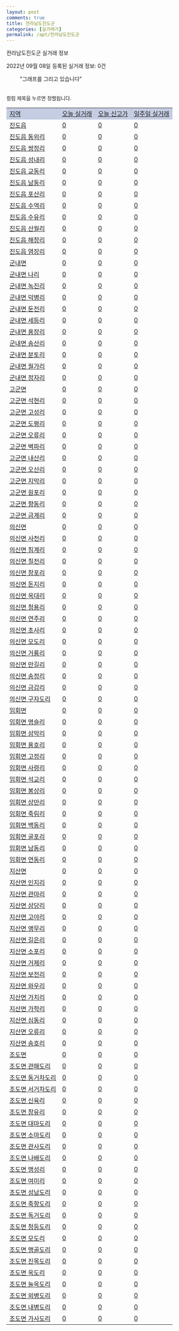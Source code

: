 ```yaml
---
layout: post
comments: true
title: 전라남도진도군
categories: [실거래가]
permalink: /apt/전라남도진도군
---
```


전라남도진도군 실거래 정보

2022년 09월 08일 등록된 실거래 정보: 0건

<!--<script async src="https://pagead2.googlesyndication.com/pagead/js/adsbygoogle.js?client=ca-pub-3485438051770037"
 crossorigin="anonymous"></script>-->

<script type="text/javascript">
  google.charts.load('current', {'packages':['corechart']});
  google.charts.setOnLoadCallback(drawChart);

  function drawChart() {
    var data = google.visualization.arrayToDataTable([['거래일', '매매', '전월세', '전매'], ['21-01', 1, 0, 0], ['21-02', 5, 1, 0], ['21-03', 5, 0, 0], ['21-04', 0, 1, 0], ['21-05', 1, 0, 0], ['21-06', 2, 0, 0], ['21-07', 1, 0, 0], ['21-08', 2, 1, 0], ['21-09', 1, 0, 0], ['21-10', 3, 1, 0], ['21-11', 4, 0, 0], ['21-12', 2, 0, 0], ['22-01', 3, 2, 0], ['22-02', 3, 12, 0], ['22-03', 3, 2, 0], ['22-04', 6, 4, 0], ['22-05', 3, 1, 0], ['22-06', 5, 0, 0], ['22-07', 4, 1, 0]]);

    var options = {
      title: '최근 1년간 유형별 거래량 추이',
      legend: { position: 'bottom' }
    };

    setTimeout(function() {
        var chart = new google.visualization.LineChart(document.getElementById('columnchart_material'));
        chart.draw(data, (options));
        document.getElementById('loading').style.display = 'none';
        var dayLabel = (new Date()).getDay();
        if (dayLabel < 2) {
            sorttable.innerSortFunction.apply(document.getElementById('week'), []);
            sorttable.innerSortFunction.apply(document.getElementById('week'), []);        
        }
        else {
            sorttable.innerSortFunction.apply(document.getElementById('today'), []);
            sorttable.innerSortFunction.apply(document.getElementById('today'), []);
        }
    }, 200);

  }
</script>

<div id="loading" style="z-index:20; display: block; margin-left: 35px">"그래프를 그리고 있습니다"</div>
<div id="columnchart_material" style="width: 95%; margin-left: -35px; display: block"></div>
<!--<div style="width: 95%; margin-left: -35px; display: block">
      <script async src="https://pagead2.googlesyndication.com/pagead/js/adsbygoogle.js?client=ca-pub-3485438051770037"
          crossorigin="anonymous"></script>
      <ins class="adsbygoogle"
          style="display:block"
          data-ad-format="fluid"
          data-ad-layout-key="-fb+5w+4e-db+86"
          data-ad-client="ca-pub-3485438051770037"
          data-ad-slot="1827090281"></ins>
      <script>
          (adsbygoogle = window.adsbygoogle || []).push({});
      </script>
</div>-->
<br>

<font size='small' style='font-size: small;'>컬럼 제목을 누르면 정렬됩니다.</font>
<table class="sortable">
  <tr style='background-color: rgba(114, 132, 186,0.4);'>
    <td id="region"><a href="#">지역</a></td>
    <td id="today"><a href="#">오늘 실거래</a></td>
    <td id="today_new"><a href="#">오늘 신고가</a></td>
    <td id="week"><a href="#">일주일 실거래</a></td>
  </tr>

  
  <tr class="item">
    <td><a href="전라남도진도군진도읍">진도읍</a></td>
    <td><a href="전라남도진도군진도읍">0</a></td>
    <td><a href="전라남도진도군진도읍">0</a></td>
    <td><a href="전라남도진도군진도읍">0</a></td>
  </tr>
    

  <tr class="item">
    <td><a href="전라남도진도군진도읍동외리">진도읍 동외리</a></td>
    <td><a href="전라남도진도군진도읍동외리">0</a></td>
    <td><a href="전라남도진도군진도읍동외리">0</a></td>
    <td><a href="전라남도진도군진도읍동외리">0</a></td>
  </tr>
    

  <tr class="item">
    <td><a href="전라남도진도군진도읍쌍정리">진도읍 쌍정리</a></td>
    <td><a href="전라남도진도군진도읍쌍정리">0</a></td>
    <td><a href="전라남도진도군진도읍쌍정리">0</a></td>
    <td><a href="전라남도진도군진도읍쌍정리">0</a></td>
  </tr>
    

  <tr class="item">
    <td><a href="전라남도진도군진도읍성내리">진도읍 성내리</a></td>
    <td><a href="전라남도진도군진도읍성내리">0</a></td>
    <td><a href="전라남도진도군진도읍성내리">0</a></td>
    <td><a href="전라남도진도군진도읍성내리">0</a></td>
  </tr>
    

  <tr class="item">
    <td><a href="전라남도진도군진도읍교동리">진도읍 교동리</a></td>
    <td><a href="전라남도진도군진도읍교동리">0</a></td>
    <td><a href="전라남도진도군진도읍교동리">0</a></td>
    <td><a href="전라남도진도군진도읍교동리">0</a></td>
  </tr>
    

  <tr class="item">
    <td><a href="전라남도진도군진도읍남동리">진도읍 남동리</a></td>
    <td><a href="전라남도진도군진도읍남동리">0</a></td>
    <td><a href="전라남도진도군진도읍남동리">0</a></td>
    <td><a href="전라남도진도군진도읍남동리">0</a></td>
  </tr>
    

  <tr class="item">
    <td><a href="전라남도진도군진도읍포산리">진도읍 포산리</a></td>
    <td><a href="전라남도진도군진도읍포산리">0</a></td>
    <td><a href="전라남도진도군진도읍포산리">0</a></td>
    <td><a href="전라남도진도군진도읍포산리">0</a></td>
  </tr>
    

  <tr class="item">
    <td><a href="전라남도진도군진도읍수역리">진도읍 수역리</a></td>
    <td><a href="전라남도진도군진도읍수역리">0</a></td>
    <td><a href="전라남도진도군진도읍수역리">0</a></td>
    <td><a href="전라남도진도군진도읍수역리">0</a></td>
  </tr>
    

  <tr class="item">
    <td><a href="전라남도진도군진도읍수유리">진도읍 수유리</a></td>
    <td><a href="전라남도진도군진도읍수유리">0</a></td>
    <td><a href="전라남도진도군진도읍수유리">0</a></td>
    <td><a href="전라남도진도군진도읍수유리">0</a></td>
  </tr>
    

  <tr class="item">
    <td><a href="전라남도진도군진도읍산월리">진도읍 산월리</a></td>
    <td><a href="전라남도진도군진도읍산월리">0</a></td>
    <td><a href="전라남도진도군진도읍산월리">0</a></td>
    <td><a href="전라남도진도군진도읍산월리">0</a></td>
  </tr>
    

  <tr class="item">
    <td><a href="전라남도진도군진도읍해창리">진도읍 해창리</a></td>
    <td><a href="전라남도진도군진도읍해창리">0</a></td>
    <td><a href="전라남도진도군진도읍해창리">0</a></td>
    <td><a href="전라남도진도군진도읍해창리">0</a></td>
  </tr>
    

  <tr class="item">
    <td><a href="전라남도진도군진도읍염장리">진도읍 염장리</a></td>
    <td><a href="전라남도진도군진도읍염장리">0</a></td>
    <td><a href="전라남도진도군진도읍염장리">0</a></td>
    <td><a href="전라남도진도군진도읍염장리">0</a></td>
  </tr>
    

  <tr class="item">
    <td><a href="전라남도진도군군내면">군내면</a></td>
    <td><a href="전라남도진도군군내면">0</a></td>
    <td><a href="전라남도진도군군내면">0</a></td>
    <td><a href="전라남도진도군군내면">0</a></td>
  </tr>
    

  <tr class="item">
    <td><a href="전라남도진도군군내면나리">군내면 나리</a></td>
    <td><a href="전라남도진도군군내면나리">0</a></td>
    <td><a href="전라남도진도군군내면나리">0</a></td>
    <td><a href="전라남도진도군군내면나리">0</a></td>
  </tr>
    

  <tr class="item">
    <td><a href="전라남도진도군군내면녹진리">군내면 녹진리</a></td>
    <td><a href="전라남도진도군군내면녹진리">0</a></td>
    <td><a href="전라남도진도군군내면녹진리">0</a></td>
    <td><a href="전라남도진도군군내면녹진리">0</a></td>
  </tr>
    

  <tr class="item">
    <td><a href="전라남도진도군군내면덕병리">군내면 덕병리</a></td>
    <td><a href="전라남도진도군군내면덕병리">0</a></td>
    <td><a href="전라남도진도군군내면덕병리">0</a></td>
    <td><a href="전라남도진도군군내면덕병리">0</a></td>
  </tr>
    

  <tr class="item">
    <td><a href="전라남도진도군군내면둔전리">군내면 둔전리</a></td>
    <td><a href="전라남도진도군군내면둔전리">0</a></td>
    <td><a href="전라남도진도군군내면둔전리">0</a></td>
    <td><a href="전라남도진도군군내면둔전리">0</a></td>
  </tr>
    

  <tr class="item">
    <td><a href="전라남도진도군군내면세등리">군내면 세등리</a></td>
    <td><a href="전라남도진도군군내면세등리">0</a></td>
    <td><a href="전라남도진도군군내면세등리">0</a></td>
    <td><a href="전라남도진도군군내면세등리">0</a></td>
  </tr>
    

  <tr class="item">
    <td><a href="전라남도진도군군내면용장리">군내면 용장리</a></td>
    <td><a href="전라남도진도군군내면용장리">0</a></td>
    <td><a href="전라남도진도군군내면용장리">0</a></td>
    <td><a href="전라남도진도군군내면용장리">0</a></td>
  </tr>
    

  <tr class="item">
    <td><a href="전라남도진도군군내면송산리">군내면 송산리</a></td>
    <td><a href="전라남도진도군군내면송산리">0</a></td>
    <td><a href="전라남도진도군군내면송산리">0</a></td>
    <td><a href="전라남도진도군군내면송산리">0</a></td>
  </tr>
    

  <tr class="item">
    <td><a href="전라남도진도군군내면분토리">군내면 분토리</a></td>
    <td><a href="전라남도진도군군내면분토리">0</a></td>
    <td><a href="전라남도진도군군내면분토리">0</a></td>
    <td><a href="전라남도진도군군내면분토리">0</a></td>
  </tr>
    

  <tr class="item">
    <td><a href="전라남도진도군군내면월가리">군내면 월가리</a></td>
    <td><a href="전라남도진도군군내면월가리">0</a></td>
    <td><a href="전라남도진도군군내면월가리">0</a></td>
    <td><a href="전라남도진도군군내면월가리">0</a></td>
  </tr>
    

  <tr class="item">
    <td><a href="전라남도진도군군내면정자리">군내면 정자리</a></td>
    <td><a href="전라남도진도군군내면정자리">0</a></td>
    <td><a href="전라남도진도군군내면정자리">0</a></td>
    <td><a href="전라남도진도군군내면정자리">0</a></td>
  </tr>
    

  <tr class="item">
    <td><a href="전라남도진도군고군면">고군면</a></td>
    <td><a href="전라남도진도군고군면">0</a></td>
    <td><a href="전라남도진도군고군면">0</a></td>
    <td><a href="전라남도진도군고군면">0</a></td>
  </tr>
    

  <tr class="item">
    <td><a href="전라남도진도군고군면석현리">고군면 석현리</a></td>
    <td><a href="전라남도진도군고군면석현리">0</a></td>
    <td><a href="전라남도진도군고군면석현리">0</a></td>
    <td><a href="전라남도진도군고군면석현리">0</a></td>
  </tr>
    

  <tr class="item">
    <td><a href="전라남도진도군고군면고성리">고군면 고성리</a></td>
    <td><a href="전라남도진도군고군면고성리">0</a></td>
    <td><a href="전라남도진도군고군면고성리">0</a></td>
    <td><a href="전라남도진도군고군면고성리">0</a></td>
  </tr>
    

  <tr class="item">
    <td><a href="전라남도진도군고군면도평리">고군면 도평리</a></td>
    <td><a href="전라남도진도군고군면도평리">0</a></td>
    <td><a href="전라남도진도군고군면도평리">0</a></td>
    <td><a href="전라남도진도군고군면도평리">0</a></td>
  </tr>
    

  <tr class="item">
    <td><a href="전라남도진도군고군면오류리">고군면 오류리</a></td>
    <td><a href="전라남도진도군고군면오류리">0</a></td>
    <td><a href="전라남도진도군고군면오류리">0</a></td>
    <td><a href="전라남도진도군고군면오류리">0</a></td>
  </tr>
    

  <tr class="item">
    <td><a href="전라남도진도군고군면벽파리">고군면 벽파리</a></td>
    <td><a href="전라남도진도군고군면벽파리">0</a></td>
    <td><a href="전라남도진도군고군면벽파리">0</a></td>
    <td><a href="전라남도진도군고군면벽파리">0</a></td>
  </tr>
    

  <tr class="item">
    <td><a href="전라남도진도군고군면내산리">고군면 내산리</a></td>
    <td><a href="전라남도진도군고군면내산리">0</a></td>
    <td><a href="전라남도진도군고군면내산리">0</a></td>
    <td><a href="전라남도진도군고군면내산리">0</a></td>
  </tr>
    

  <tr class="item">
    <td><a href="전라남도진도군고군면오산리">고군면 오산리</a></td>
    <td><a href="전라남도진도군고군면오산리">0</a></td>
    <td><a href="전라남도진도군고군면오산리">0</a></td>
    <td><a href="전라남도진도군고군면오산리">0</a></td>
  </tr>
    

  <tr class="item">
    <td><a href="전라남도진도군고군면지막리">고군면 지막리</a></td>
    <td><a href="전라남도진도군고군면지막리">0</a></td>
    <td><a href="전라남도진도군고군면지막리">0</a></td>
    <td><a href="전라남도진도군고군면지막리">0</a></td>
  </tr>
    

  <tr class="item">
    <td><a href="전라남도진도군고군면원포리">고군면 원포리</a></td>
    <td><a href="전라남도진도군고군면원포리">0</a></td>
    <td><a href="전라남도진도군고군면원포리">0</a></td>
    <td><a href="전라남도진도군고군면원포리">0</a></td>
  </tr>
    

  <tr class="item">
    <td><a href="전라남도진도군고군면향동리">고군면 향동리</a></td>
    <td><a href="전라남도진도군고군면향동리">0</a></td>
    <td><a href="전라남도진도군고군면향동리">0</a></td>
    <td><a href="전라남도진도군고군면향동리">0</a></td>
  </tr>
    

  <tr class="item">
    <td><a href="전라남도진도군고군면금계리">고군면 금계리</a></td>
    <td><a href="전라남도진도군고군면금계리">0</a></td>
    <td><a href="전라남도진도군고군면금계리">0</a></td>
    <td><a href="전라남도진도군고군면금계리">0</a></td>
  </tr>
    

  <tr class="item">
    <td><a href="전라남도진도군의신면">의신면</a></td>
    <td><a href="전라남도진도군의신면">0</a></td>
    <td><a href="전라남도진도군의신면">0</a></td>
    <td><a href="전라남도진도군의신면">0</a></td>
  </tr>
    

  <tr class="item">
    <td><a href="전라남도진도군의신면사천리">의신면 사천리</a></td>
    <td><a href="전라남도진도군의신면사천리">0</a></td>
    <td><a href="전라남도진도군의신면사천리">0</a></td>
    <td><a href="전라남도진도군의신면사천리">0</a></td>
  </tr>
    

  <tr class="item">
    <td><a href="전라남도진도군의신면침계리">의신면 침계리</a></td>
    <td><a href="전라남도진도군의신면침계리">0</a></td>
    <td><a href="전라남도진도군의신면침계리">0</a></td>
    <td><a href="전라남도진도군의신면침계리">0</a></td>
  </tr>
    

  <tr class="item">
    <td><a href="전라남도진도군의신면칠전리">의신면 칠전리</a></td>
    <td><a href="전라남도진도군의신면칠전리">0</a></td>
    <td><a href="전라남도진도군의신면칠전리">0</a></td>
    <td><a href="전라남도진도군의신면칠전리">0</a></td>
  </tr>
    

  <tr class="item">
    <td><a href="전라남도진도군의신면창포리">의신면 창포리</a></td>
    <td><a href="전라남도진도군의신면창포리">0</a></td>
    <td><a href="전라남도진도군의신면창포리">0</a></td>
    <td><a href="전라남도진도군의신면창포리">0</a></td>
  </tr>
    

  <tr class="item">
    <td><a href="전라남도진도군의신면돈지리">의신면 돈지리</a></td>
    <td><a href="전라남도진도군의신면돈지리">0</a></td>
    <td><a href="전라남도진도군의신면돈지리">0</a></td>
    <td><a href="전라남도진도군의신면돈지리">0</a></td>
  </tr>
    

  <tr class="item">
    <td><a href="전라남도진도군의신면옥대리">의신면 옥대리</a></td>
    <td><a href="전라남도진도군의신면옥대리">0</a></td>
    <td><a href="전라남도진도군의신면옥대리">0</a></td>
    <td><a href="전라남도진도군의신면옥대리">0</a></td>
  </tr>
    

  <tr class="item">
    <td><a href="전라남도진도군의신면청용리">의신면 청용리</a></td>
    <td><a href="전라남도진도군의신면청용리">0</a></td>
    <td><a href="전라남도진도군의신면청용리">0</a></td>
    <td><a href="전라남도진도군의신면청용리">0</a></td>
  </tr>
    

  <tr class="item">
    <td><a href="전라남도진도군의신면연주리">의신면 연주리</a></td>
    <td><a href="전라남도진도군의신면연주리">0</a></td>
    <td><a href="전라남도진도군의신면연주리">0</a></td>
    <td><a href="전라남도진도군의신면연주리">0</a></td>
  </tr>
    

  <tr class="item">
    <td><a href="전라남도진도군의신면초사리">의신면 초사리</a></td>
    <td><a href="전라남도진도군의신면초사리">0</a></td>
    <td><a href="전라남도진도군의신면초사리">0</a></td>
    <td><a href="전라남도진도군의신면초사리">0</a></td>
  </tr>
    

  <tr class="item">
    <td><a href="전라남도진도군의신면모도리">의신면 모도리</a></td>
    <td><a href="전라남도진도군의신면모도리">0</a></td>
    <td><a href="전라남도진도군의신면모도리">0</a></td>
    <td><a href="전라남도진도군의신면모도리">0</a></td>
  </tr>
    

  <tr class="item">
    <td><a href="전라남도진도군의신면거룡리">의신면 거룡리</a></td>
    <td><a href="전라남도진도군의신면거룡리">0</a></td>
    <td><a href="전라남도진도군의신면거룡리">0</a></td>
    <td><a href="전라남도진도군의신면거룡리">0</a></td>
  </tr>
    

  <tr class="item">
    <td><a href="전라남도진도군의신면만길리">의신면 만길리</a></td>
    <td><a href="전라남도진도군의신면만길리">0</a></td>
    <td><a href="전라남도진도군의신면만길리">0</a></td>
    <td><a href="전라남도진도군의신면만길리">0</a></td>
  </tr>
    

  <tr class="item">
    <td><a href="전라남도진도군의신면송정리">의신면 송정리</a></td>
    <td><a href="전라남도진도군의신면송정리">0</a></td>
    <td><a href="전라남도진도군의신면송정리">0</a></td>
    <td><a href="전라남도진도군의신면송정리">0</a></td>
  </tr>
    

  <tr class="item">
    <td><a href="전라남도진도군의신면금갑리">의신면 금갑리</a></td>
    <td><a href="전라남도진도군의신면금갑리">0</a></td>
    <td><a href="전라남도진도군의신면금갑리">0</a></td>
    <td><a href="전라남도진도군의신면금갑리">0</a></td>
  </tr>
    

  <tr class="item">
    <td><a href="전라남도진도군의신면구자도리">의신면 구자도리</a></td>
    <td><a href="전라남도진도군의신면구자도리">0</a></td>
    <td><a href="전라남도진도군의신면구자도리">0</a></td>
    <td><a href="전라남도진도군의신면구자도리">0</a></td>
  </tr>
    

  <tr class="item">
    <td><a href="전라남도진도군임회면">임회면</a></td>
    <td><a href="전라남도진도군임회면">0</a></td>
    <td><a href="전라남도진도군임회면">0</a></td>
    <td><a href="전라남도진도군임회면">0</a></td>
  </tr>
    

  <tr class="item">
    <td><a href="전라남도진도군임회면명슬리">임회면 명슬리</a></td>
    <td><a href="전라남도진도군임회면명슬리">0</a></td>
    <td><a href="전라남도진도군임회면명슬리">0</a></td>
    <td><a href="전라남도진도군임회면명슬리">0</a></td>
  </tr>
    

  <tr class="item">
    <td><a href="전라남도진도군임회면삼막리">임회면 삼막리</a></td>
    <td><a href="전라남도진도군임회면삼막리">0</a></td>
    <td><a href="전라남도진도군임회면삼막리">0</a></td>
    <td><a href="전라남도진도군임회면삼막리">0</a></td>
  </tr>
    

  <tr class="item">
    <td><a href="전라남도진도군임회면용호리">임회면 용호리</a></td>
    <td><a href="전라남도진도군임회면용호리">0</a></td>
    <td><a href="전라남도진도군임회면용호리">0</a></td>
    <td><a href="전라남도진도군임회면용호리">0</a></td>
  </tr>
    

  <tr class="item">
    <td><a href="전라남도진도군임회면고정리">임회면 고정리</a></td>
    <td><a href="전라남도진도군임회면고정리">0</a></td>
    <td><a href="전라남도진도군임회면고정리">0</a></td>
    <td><a href="전라남도진도군임회면고정리">0</a></td>
  </tr>
    

  <tr class="item">
    <td><a href="전라남도진도군임회면사령리">임회면 사령리</a></td>
    <td><a href="전라남도진도군임회면사령리">0</a></td>
    <td><a href="전라남도진도군임회면사령리">0</a></td>
    <td><a href="전라남도진도군임회면사령리">0</a></td>
  </tr>
    

  <tr class="item">
    <td><a href="전라남도진도군임회면석교리">임회면 석교리</a></td>
    <td><a href="전라남도진도군임회면석교리">0</a></td>
    <td><a href="전라남도진도군임회면석교리">0</a></td>
    <td><a href="전라남도진도군임회면석교리">0</a></td>
  </tr>
    

  <tr class="item">
    <td><a href="전라남도진도군임회면봉상리">임회면 봉상리</a></td>
    <td><a href="전라남도진도군임회면봉상리">0</a></td>
    <td><a href="전라남도진도군임회면봉상리">0</a></td>
    <td><a href="전라남도진도군임회면봉상리">0</a></td>
  </tr>
    

  <tr class="item">
    <td><a href="전라남도진도군임회면상만리">임회면 상만리</a></td>
    <td><a href="전라남도진도군임회면상만리">0</a></td>
    <td><a href="전라남도진도군임회면상만리">0</a></td>
    <td><a href="전라남도진도군임회면상만리">0</a></td>
  </tr>
    

  <tr class="item">
    <td><a href="전라남도진도군임회면죽림리">임회면 죽림리</a></td>
    <td><a href="전라남도진도군임회면죽림리">0</a></td>
    <td><a href="전라남도진도군임회면죽림리">0</a></td>
    <td><a href="전라남도진도군임회면죽림리">0</a></td>
  </tr>
    

  <tr class="item">
    <td><a href="전라남도진도군임회면백동리">임회면 백동리</a></td>
    <td><a href="전라남도진도군임회면백동리">0</a></td>
    <td><a href="전라남도진도군임회면백동리">0</a></td>
    <td><a href="전라남도진도군임회면백동리">0</a></td>
  </tr>
    

  <tr class="item">
    <td><a href="전라남도진도군임회면굴포리">임회면 굴포리</a></td>
    <td><a href="전라남도진도군임회면굴포리">0</a></td>
    <td><a href="전라남도진도군임회면굴포리">0</a></td>
    <td><a href="전라남도진도군임회면굴포리">0</a></td>
  </tr>
    

  <tr class="item">
    <td><a href="전라남도진도군임회면남동리">임회면 남동리</a></td>
    <td><a href="전라남도진도군임회면남동리">0</a></td>
    <td><a href="전라남도진도군임회면남동리">0</a></td>
    <td><a href="전라남도진도군임회면남동리">0</a></td>
  </tr>
    

  <tr class="item">
    <td><a href="전라남도진도군임회면연동리">임회면 연동리</a></td>
    <td><a href="전라남도진도군임회면연동리">0</a></td>
    <td><a href="전라남도진도군임회면연동리">0</a></td>
    <td><a href="전라남도진도군임회면연동리">0</a></td>
  </tr>
    

  <tr class="item">
    <td><a href="전라남도진도군지산면">지산면</a></td>
    <td><a href="전라남도진도군지산면">0</a></td>
    <td><a href="전라남도진도군지산면">0</a></td>
    <td><a href="전라남도진도군지산면">0</a></td>
  </tr>
    

  <tr class="item">
    <td><a href="전라남도진도군지산면인지리">지산면 인지리</a></td>
    <td><a href="전라남도진도군지산면인지리">0</a></td>
    <td><a href="전라남도진도군지산면인지리">0</a></td>
    <td><a href="전라남도진도군지산면인지리">0</a></td>
  </tr>
    

  <tr class="item">
    <td><a href="전라남도진도군지산면관마리">지산면 관마리</a></td>
    <td><a href="전라남도진도군지산면관마리">0</a></td>
    <td><a href="전라남도진도군지산면관마리">0</a></td>
    <td><a href="전라남도진도군지산면관마리">0</a></td>
  </tr>
    

  <tr class="item">
    <td><a href="전라남도진도군지산면삼당리">지산면 삼당리</a></td>
    <td><a href="전라남도진도군지산면삼당리">0</a></td>
    <td><a href="전라남도진도군지산면삼당리">0</a></td>
    <td><a href="전라남도진도군지산면삼당리">0</a></td>
  </tr>
    

  <tr class="item">
    <td><a href="전라남도진도군지산면고야리">지산면 고야리</a></td>
    <td><a href="전라남도진도군지산면고야리">0</a></td>
    <td><a href="전라남도진도군지산면고야리">0</a></td>
    <td><a href="전라남도진도군지산면고야리">0</a></td>
  </tr>
    

  <tr class="item">
    <td><a href="전라남도진도군지산면앵무리">지산면 앵무리</a></td>
    <td><a href="전라남도진도군지산면앵무리">0</a></td>
    <td><a href="전라남도진도군지산면앵무리">0</a></td>
    <td><a href="전라남도진도군지산면앵무리">0</a></td>
  </tr>
    

  <tr class="item">
    <td><a href="전라남도진도군지산면길은리">지산면 길은리</a></td>
    <td><a href="전라남도진도군지산면길은리">0</a></td>
    <td><a href="전라남도진도군지산면길은리">0</a></td>
    <td><a href="전라남도진도군지산면길은리">0</a></td>
  </tr>
    

  <tr class="item">
    <td><a href="전라남도진도군지산면소포리">지산면 소포리</a></td>
    <td><a href="전라남도진도군지산면소포리">0</a></td>
    <td><a href="전라남도진도군지산면소포리">0</a></td>
    <td><a href="전라남도진도군지산면소포리">0</a></td>
  </tr>
    

  <tr class="item">
    <td><a href="전라남도진도군지산면거제리">지산면 거제리</a></td>
    <td><a href="전라남도진도군지산면거제리">0</a></td>
    <td><a href="전라남도진도군지산면거제리">0</a></td>
    <td><a href="전라남도진도군지산면거제리">0</a></td>
  </tr>
    

  <tr class="item">
    <td><a href="전라남도진도군지산면보전리">지산면 보전리</a></td>
    <td><a href="전라남도진도군지산면보전리">0</a></td>
    <td><a href="전라남도진도군지산면보전리">0</a></td>
    <td><a href="전라남도진도군지산면보전리">0</a></td>
  </tr>
    

  <tr class="item">
    <td><a href="전라남도진도군지산면와우리">지산면 와우리</a></td>
    <td><a href="전라남도진도군지산면와우리">0</a></td>
    <td><a href="전라남도진도군지산면와우리">0</a></td>
    <td><a href="전라남도진도군지산면와우리">0</a></td>
  </tr>
    

  <tr class="item">
    <td><a href="전라남도진도군지산면가치리">지산면 가치리</a></td>
    <td><a href="전라남도진도군지산면가치리">0</a></td>
    <td><a href="전라남도진도군지산면가치리">0</a></td>
    <td><a href="전라남도진도군지산면가치리">0</a></td>
  </tr>
    

  <tr class="item">
    <td><a href="전라남도진도군지산면가학리">지산면 가학리</a></td>
    <td><a href="전라남도진도군지산면가학리">0</a></td>
    <td><a href="전라남도진도군지산면가학리">0</a></td>
    <td><a href="전라남도진도군지산면가학리">0</a></td>
  </tr>
    

  <tr class="item">
    <td><a href="전라남도진도군지산면심동리">지산면 심동리</a></td>
    <td><a href="전라남도진도군지산면심동리">0</a></td>
    <td><a href="전라남도진도군지산면심동리">0</a></td>
    <td><a href="전라남도진도군지산면심동리">0</a></td>
  </tr>
    

  <tr class="item">
    <td><a href="전라남도진도군지산면오류리">지산면 오류리</a></td>
    <td><a href="전라남도진도군지산면오류리">0</a></td>
    <td><a href="전라남도진도군지산면오류리">0</a></td>
    <td><a href="전라남도진도군지산면오류리">0</a></td>
  </tr>
    

  <tr class="item">
    <td><a href="전라남도진도군지산면송호리">지산면 송호리</a></td>
    <td><a href="전라남도진도군지산면송호리">0</a></td>
    <td><a href="전라남도진도군지산면송호리">0</a></td>
    <td><a href="전라남도진도군지산면송호리">0</a></td>
  </tr>
    

  <tr class="item">
    <td><a href="전라남도진도군조도면">조도면</a></td>
    <td><a href="전라남도진도군조도면">0</a></td>
    <td><a href="전라남도진도군조도면">0</a></td>
    <td><a href="전라남도진도군조도면">0</a></td>
  </tr>
    

  <tr class="item">
    <td><a href="전라남도진도군조도면관매도리">조도면 관매도리</a></td>
    <td><a href="전라남도진도군조도면관매도리">0</a></td>
    <td><a href="전라남도진도군조도면관매도리">0</a></td>
    <td><a href="전라남도진도군조도면관매도리">0</a></td>
  </tr>
    

  <tr class="item">
    <td><a href="전라남도진도군조도면동거차도리">조도면 동거차도리</a></td>
    <td><a href="전라남도진도군조도면동거차도리">0</a></td>
    <td><a href="전라남도진도군조도면동거차도리">0</a></td>
    <td><a href="전라남도진도군조도면동거차도리">0</a></td>
  </tr>
    

  <tr class="item">
    <td><a href="전라남도진도군조도면서거차도리">조도면 서거차도리</a></td>
    <td><a href="전라남도진도군조도면서거차도리">0</a></td>
    <td><a href="전라남도진도군조도면서거차도리">0</a></td>
    <td><a href="전라남도진도군조도면서거차도리">0</a></td>
  </tr>
    

  <tr class="item">
    <td><a href="전라남도진도군조도면신육리">조도면 신육리</a></td>
    <td><a href="전라남도진도군조도면신육리">0</a></td>
    <td><a href="전라남도진도군조도면신육리">0</a></td>
    <td><a href="전라남도진도군조도면신육리">0</a></td>
  </tr>
    

  <tr class="item">
    <td><a href="전라남도진도군조도면창유리">조도면 창유리</a></td>
    <td><a href="전라남도진도군조도면창유리">0</a></td>
    <td><a href="전라남도진도군조도면창유리">0</a></td>
    <td><a href="전라남도진도군조도면창유리">0</a></td>
  </tr>
    

  <tr class="item">
    <td><a href="전라남도진도군조도면대마도리">조도면 대마도리</a></td>
    <td><a href="전라남도진도군조도면대마도리">0</a></td>
    <td><a href="전라남도진도군조도면대마도리">0</a></td>
    <td><a href="전라남도진도군조도면대마도리">0</a></td>
  </tr>
    

  <tr class="item">
    <td><a href="전라남도진도군조도면소마도리">조도면 소마도리</a></td>
    <td><a href="전라남도진도군조도면소마도리">0</a></td>
    <td><a href="전라남도진도군조도면소마도리">0</a></td>
    <td><a href="전라남도진도군조도면소마도리">0</a></td>
  </tr>
    

  <tr class="item">
    <td><a href="전라남도진도군조도면관사도리">조도면 관사도리</a></td>
    <td><a href="전라남도진도군조도면관사도리">0</a></td>
    <td><a href="전라남도진도군조도면관사도리">0</a></td>
    <td><a href="전라남도진도군조도면관사도리">0</a></td>
  </tr>
    

  <tr class="item">
    <td><a href="전라남도진도군조도면나배도리">조도면 나배도리</a></td>
    <td><a href="전라남도진도군조도면나배도리">0</a></td>
    <td><a href="전라남도진도군조도면나배도리">0</a></td>
    <td><a href="전라남도진도군조도면나배도리">0</a></td>
  </tr>
    

  <tr class="item">
    <td><a href="전라남도진도군조도면맹성리">조도면 맹성리</a></td>
    <td><a href="전라남도진도군조도면맹성리">0</a></td>
    <td><a href="전라남도진도군조도면맹성리">0</a></td>
    <td><a href="전라남도진도군조도면맹성리">0</a></td>
  </tr>
    

  <tr class="item">
    <td><a href="전라남도진도군조도면여미리">조도면 여미리</a></td>
    <td><a href="전라남도진도군조도면여미리">0</a></td>
    <td><a href="전라남도진도군조도면여미리">0</a></td>
    <td><a href="전라남도진도군조도면여미리">0</a></td>
  </tr>
    

  <tr class="item">
    <td><a href="전라남도진도군조도면성남도리">조도면 성남도리</a></td>
    <td><a href="전라남도진도군조도면성남도리">0</a></td>
    <td><a href="전라남도진도군조도면성남도리">0</a></td>
    <td><a href="전라남도진도군조도면성남도리">0</a></td>
  </tr>
    

  <tr class="item">
    <td><a href="전라남도진도군조도면죽항도리">조도면 죽항도리</a></td>
    <td><a href="전라남도진도군조도면죽항도리">0</a></td>
    <td><a href="전라남도진도군조도면죽항도리">0</a></td>
    <td><a href="전라남도진도군조도면죽항도리">0</a></td>
  </tr>
    

  <tr class="item">
    <td><a href="전라남도진도군조도면독거도리">조도면 독거도리</a></td>
    <td><a href="전라남도진도군조도면독거도리">0</a></td>
    <td><a href="전라남도진도군조도면독거도리">0</a></td>
    <td><a href="전라남도진도군조도면독거도리">0</a></td>
  </tr>
    

  <tr class="item">
    <td><a href="전라남도진도군조도면청등도리">조도면 청등도리</a></td>
    <td><a href="전라남도진도군조도면청등도리">0</a></td>
    <td><a href="전라남도진도군조도면청등도리">0</a></td>
    <td><a href="전라남도진도군조도면청등도리">0</a></td>
  </tr>
    

  <tr class="item">
    <td><a href="전라남도진도군조도면모도리">조도면 모도리</a></td>
    <td><a href="전라남도진도군조도면모도리">0</a></td>
    <td><a href="전라남도진도군조도면모도리">0</a></td>
    <td><a href="전라남도진도군조도면모도리">0</a></td>
  </tr>
    

  <tr class="item">
    <td><a href="전라남도진도군조도면맹골도리">조도면 맹골도리</a></td>
    <td><a href="전라남도진도군조도면맹골도리">0</a></td>
    <td><a href="전라남도진도군조도면맹골도리">0</a></td>
    <td><a href="전라남도진도군조도면맹골도리">0</a></td>
  </tr>
    

  <tr class="item">
    <td><a href="전라남도진도군조도면진목도리">조도면 진목도리</a></td>
    <td><a href="전라남도진도군조도면진목도리">0</a></td>
    <td><a href="전라남도진도군조도면진목도리">0</a></td>
    <td><a href="전라남도진도군조도면진목도리">0</a></td>
  </tr>
    

  <tr class="item">
    <td><a href="전라남도진도군조도면옥도리">조도면 옥도리</a></td>
    <td><a href="전라남도진도군조도면옥도리">0</a></td>
    <td><a href="전라남도진도군조도면옥도리">0</a></td>
    <td><a href="전라남도진도군조도면옥도리">0</a></td>
  </tr>
    

  <tr class="item">
    <td><a href="전라남도진도군조도면눌옥도리">조도면 눌옥도리</a></td>
    <td><a href="전라남도진도군조도면눌옥도리">0</a></td>
    <td><a href="전라남도진도군조도면눌옥도리">0</a></td>
    <td><a href="전라남도진도군조도면눌옥도리">0</a></td>
  </tr>
    

  <tr class="item">
    <td><a href="전라남도진도군조도면외병도리">조도면 외병도리</a></td>
    <td><a href="전라남도진도군조도면외병도리">0</a></td>
    <td><a href="전라남도진도군조도면외병도리">0</a></td>
    <td><a href="전라남도진도군조도면외병도리">0</a></td>
  </tr>
    

  <tr class="item">
    <td><a href="전라남도진도군조도면내병도리">조도면 내병도리</a></td>
    <td><a href="전라남도진도군조도면내병도리">0</a></td>
    <td><a href="전라남도진도군조도면내병도리">0</a></td>
    <td><a href="전라남도진도군조도면내병도리">0</a></td>
  </tr>
    

  <tr class="item">
    <td><a href="전라남도진도군조도면가사도리">조도면 가사도리</a></td>
    <td><a href="전라남도진도군조도면가사도리">0</a></td>
    <td><a href="전라남도진도군조도면가사도리">0</a></td>
    <td><a href="전라남도진도군조도면가사도리">0</a></td>
  </tr>
    


</table>


    